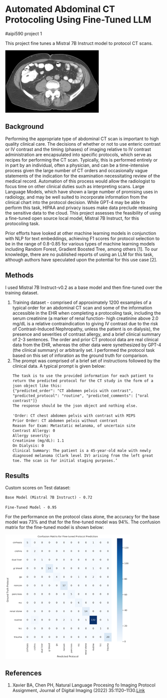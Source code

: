 # Automated Abdominal CT Protocoling Using Fine-Tuned LLM
#aipi590 project 1 

This project fine tunes a Mistral 7B Instruct model to protocol CT scans. 

<img src="assets/example_ct.jpg" width = "300" height = "200">

## Background
Performing the appropriate type of abdominal CT scan is important to high quality clinical care. The decisions of whether or not to use enteric contrast or IV contrast and the timing (phases) of imaging relative to IV contrast administration are encapsulated into specific protocols, which serve as recipes for performing the CT scan. Typically, this is performed entirely or in part by an individual, often a physician, and can be a time-intensive process given the large number of CT orders and occasionally vague statements of the indication for the examination necessitating review of the medical record. Automation of this process would allow the radiologist to focus time on other clinical duties such as interpreting scans. Large Language Models, which have shown a large number of promising uses in radiology, and may be well suited to incorporate information from the clinical chart into the protocol decision. While GPT-4 may be able to perform this task, HIPAA and privacy issues make data preclude releasing the sensitive data to the cloud. This project assesses the feasibility of using a fine-tuned open source local model, Mistral 7B Instruct, for this protocoling task.

Prior efforts have looked at other machine learning models in conjunction with NLP for text embeddings, achieving F1 scores for protocol selection to be in the range of 0.8-0.85 for various types of machine learning models including Random Forest, Gradient Boosted Tree, among others [1]. To our knowledge, there are no published reports of using an LLM for this task, although authors have speculated upon the potential for this use case [2]. 

## Methods
I used Mistral 7B Instruct-v0.2 as a base model and then fine-tuned over the training dataset. 
1. Training dataset - comprised of approximately 1200 exsamples of a typical order for an abdominal CT scan and some of the information accessible in the EHR when completing a protocoling task, including the serum creatinine (a marker of renal function- high creatinine above 2.0 mg/dL is a relative contraindication to giving IV contrast due to the risk of Contrast-Induced Nephropathy, unless the patient is on dialysis), the presence and severities of contrast allergy, and a brief clinical summary of 2-3 sentences. The order and prior CT protocol data are real clinical data from the EHR, whereas the other data were synethesized by GPT-4 (the clinical summary) or arbitrarily set. I performed the protocol task based on this set of inforation as the ground truth for comparison.
2. The prompt was comprised of a brief set of instructions followed by the clinical data. A typical prompt is given below:
   ```
   The task is to use the provided information for each patient to return the predicted protocol for the CT study in the form of a json object like this:
   {"predicted_order": "CT abdomen pelvis with contrast", "predicted_protocol": "routine", "predicted_comments": ["oral contrast"]}
   The response should be the json object and nothing else. 

   'Order: CT chest abdomen pelvis with contrast with MIPS
   Prior Order: CT abdomen pelvis without contrast
   Reason for Exam: Metastatic melanoma, of uncertain site
   Contrast Allergy: 0
   Allergy severity:
   Creatinine (mg/dL): 1.1
   On Dialysis: 0 
   Clinical Summary: The patient is a 45-year-old male with newly diagnosed melanoma (Clark level IV) arising from the left great toe. The scan is for initial staging purposes.’
   ```


## Results

Custom scores on Test dataset:
```
Base Model (Mistral 7B Instruct) - 0.72 

Fine-Tuned Model - 0.95
```
For the performance on the protocol class alone, the accuracy for the base model was 73% and that for the fine-tuned model was 94%. The confusion matrix for the fine-tuned model is shown below:

<img src = "assets/confusion_matrix-2.png" width="400" height="400">


## References
1. Xavier BA, Chen PH, Natural Language Procesing fo Imaging Protocol Assignment, Journal of Digital Imaging (2022) 35:1120–1130.[Link](https://doi.org/10.1007/s10278-022-00633-8)
